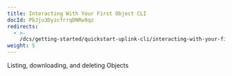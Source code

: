 ```yaml
---
title: Interacting With Your First Object CLI
docId: PbJju3DyzcfrrqDNRw9qz
redirects:
  - >-
    /dcs/getting-started/quickstart-uplink-cli/interacting-with-your-first-object
weight: 5
---
```


Listing, downloading, and deleting Objects

[](docId:oqG_1YITa3eUuBYrbJMTw)&#x20;

[](docId:K7tsSNrIYYpelUFtVKe_F)&#x20;

[](docId:Fr6x2DasCtv9DzvMQ8ugg)&#x20;
